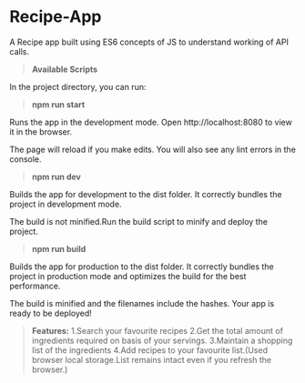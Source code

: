 # Recipe-App
A Recipe app built using ES6 concepts of JS to understand working of API calls. 

>**Available Scripts**

In the project directory, you can run:

>**npm run start**

Runs the app in the development mode.
Open http://localhost:8080 to view it in the browser.

The page will reload if you make edits.
You will also see any lint errors in the console.

>**npm run dev**

Builds the app for development to the dist folder.
It correctly bundles the project in development mode.

The build is not  minified.Run the build script to minify and deploy the project.

>**npm run build**

Builds the app for production to the dist folder.
It correctly bundles the project in production mode and optimizes the build for the best performance.

The build is minified and the filenames include the hashes.
Your app is ready to be deployed!


>**Features:**
1.Search your favourite recipes
2.Get the total amount of ingredients required on basis of your servings.
3.Maintain a shopping list of the ingredients
4.Add recipes to your favourite list.(Used browser local storage.List remains intact even if you refresh the browser.)

